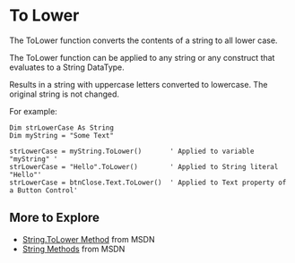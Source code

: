 # To Lower #

The ToLower function converts the contents of a string to all lower case.

The ToLower function can be applied to any string
or any construct that evaluates to a String DataType.

Results in a string with uppercase letters converted to lowercase.
The original string is not changed.

For example:
```
Dim strLowerCase As String
Dim myString = "Some Text"

strLowerCase = myString.ToLower()       ' Applied to variable "myString" '
strLowerCase = "Hello".ToLower()        ' Applied to String literal "Hello"'
strLowerCase = btnClose.Text.ToLower()  ' Applied to Text property of a Button Control'

```


## More to Explore ##
  * [String.ToLower Method](https://msdn.microsoft.com/en-us/library/vstudio/e78f86at(v=vs.100).aspx) from MSDN
  * [String Methods](https://msdn.microsoft.com/en-us/library/vstudio/System.String_methods(v=vs.100).aspx) from MSDN


